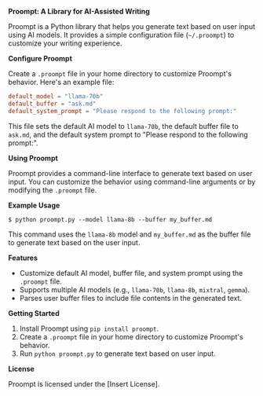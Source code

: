 **Proompt: A Library for AI-Assisted Writing**

Proompt is a Python library that helps you generate text based on user input using AI models. It provides a simple configuration file (`~/.proompt`) to customize your writing experience.

**Configure Proompt**

Create a `.proompt` file in your home directory to customize Proompt's behavior. Here's an example file:
```toml
default_model = "llama-70b"
default_buffer = "ask.md"
default_system_prompt = "Please respond to the following prompt:"
```
This file sets the default AI model to `llama-70b`, the default buffer file to `ask.md`, and the default system prompt to "Please respond to the following prompt:".

**Using Proompt**

Proompt provides a command-line interface to generate text based on user input. You can customize the behavior using command-line arguments or by modifying the `.proompt` file.

**Example Usage**

```
$ python proompt.py --model llama-8b --buffer my_buffer.md
```
This command uses the `llama-8b` model and `my_buffer.md` as the buffer file to generate text based on the user input.

**Features**

* Customize default AI model, buffer file, and system prompt using the `.proompt` file.
* Supports multiple AI models (e.g., `llama-70b`, `llama-8b`, `mixtral`, `gemma`).
* Parses user buffer files to include file contents in the generated text.

**Getting Started**

1. Install Proompt using `pip install proompt`.
2. Create a `.proompt` file in your home directory to customize Proompt's behavior.
3. Run `python proompt.py` to generate text based on user input.

**License**

Proompt is licensed under the [Insert License].

